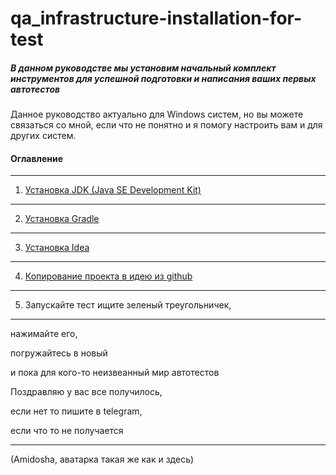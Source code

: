 # qa_infrastructure-installation-for-test
##### В данном руководстве мы установим начальный комплект инструментов для успешной подготовки и написания ваших первых автотестов
Данное руководство актуально для Windows систем, но вы можете связаться со мной, если что не понятно и я помогу настроить вам и для других систем.

#### Оглавление
***
1. [Установка JDK (Java SE Development Kit)](/src/Install_JDK.md)
***
2. [Установка Gradle](/src/Install_Gradle.md)
***
3. [Установка Idea](/src/Install%20Idea.md)
***
4. [Копирование проекта в идею из github](/src/github.md)
***
5. Запускайте тест ищите зеленый треугольничек,
***
нажимайте его, 

погружайтесь в новый

и пока для кого-то неизвеанный мир автотестов

Поздравляю у вас все получилось, 

если нет то пишите в telegram, 

если что то не получается
***
(Amidosha, аватарка такая же как и здесь)



